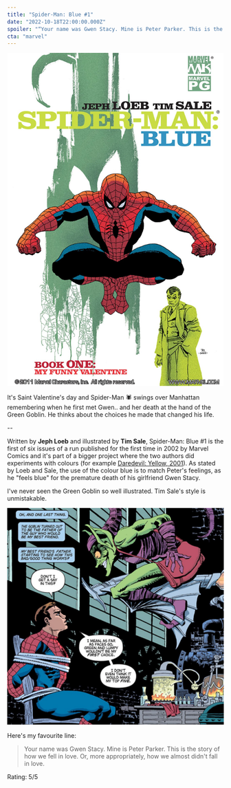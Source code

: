 ```yaml
---
title: "Spider-Man: Blue #1"
date: "2022-10-18T22:00:00.000Z"
spoiler: "“Your name was Gwen Stacy. Mine is Peter Parker. This is the story of how we fell in love. Or, more appropriately, how we almost didn't fall in love.”"
cta: "marvel"
---
```


![Spider-Man: Blue #1 Cover](./cover.jpeg)

It's Saint Valentine's day and Spider-Man :spider: swings over Manhattan remembering when he first met Gwen.. and her death at the hand of the Green Goblin. He thinks about the choices he made that changed his life. 

--

Written by **Jeph Loeb** and illustrated by **Tim Sale**, Spider-Man: Blue #1 is the first of six issues of a run published for the first time in 2002 by Marvel Comics and it's part of a bigger project where the two authors did experiments with colours (for example [Daredevil: Yellow, 2001](https://www.marvel.com/comics/series/377/daredevil_yellow_2001_-_2002)). As stated by Loeb and Sale, the use of the colour blue is to match Peter's feelings, as he "feels blue" for the premature death of his girlfriend Gwen Stacy.

I've never seen the Green Goblin so well illustrated. Tim Sale's style is unmistakable.

![The Green Goblin](./green-goblin.png)

Here's my favourite line:

<blockquote>
  Your name was Gwen Stacy. Mine is Peter Parker. This is the story of how we fell in love. Or, more appropriately, how we almost didn't fall in love.
</blockquote>

Rating: 5/5